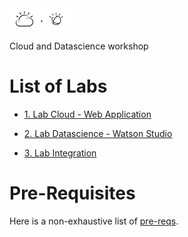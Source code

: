 <img src="./images/cloud+watson.png" width="20%"/>

Cloud and Datascience workshop

# List of Labs

+ [1. Lab Cloud - Web Application](./labs/1.%20Lab%20Cloud%20-%20Web%20Application)

+ [2. Lab Datascience - Watson Studio](./labs/2.%20Lab%20Datascience%20-%20Watson%20Studio)

+ [3. Lab Integration](./labs/3.%20Lab%20Integration)


# Pre-Requisites

Here is a non-exhaustive list of [pre-reqs](./prereqs).